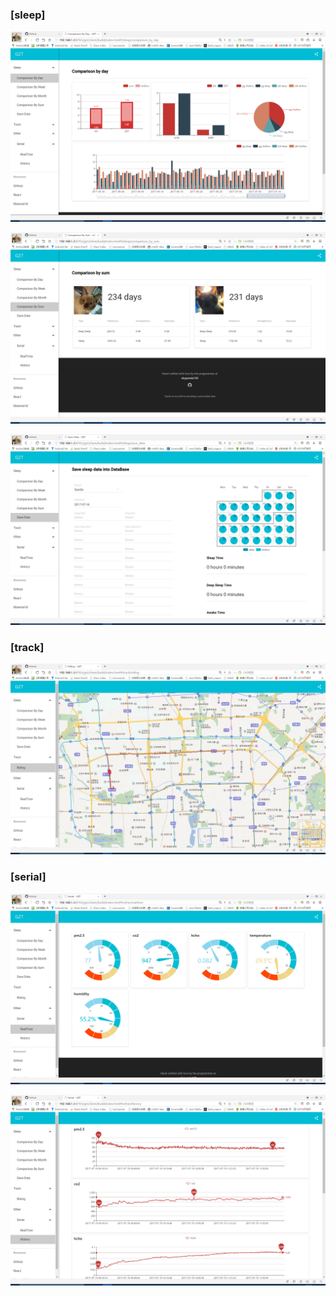 ### [sleep]

![](https://github.com/skypanda100/gzt/blob/master/screenshot/1.png)

![](https://github.com/skypanda100/gzt/blob/master/screenshot/2.png)

![](https://github.com/skypanda100/gzt/blob/master/screenshot/3.png)

### [track]

![](https://github.com/skypanda100/gzt/blob/master/screenshot/4.png)

### [serial]

![](https://github.com/skypanda100/gzt/blob/master/screenshot/5.png)

![](https://github.com/skypanda100/gzt/blob/master/screenshot/6.png)
